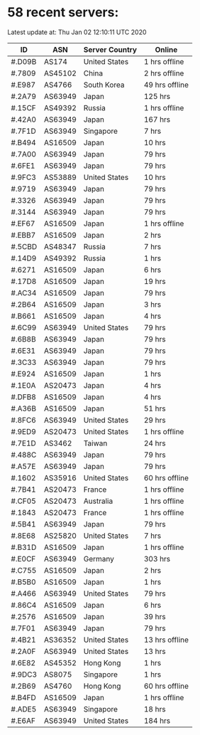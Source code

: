 # 58 recent servers:

Latest update at: Thu Jan 02 12:10:11 UTC 2020

| ID | ASN | Server Country | Online |
| -- | --- | -------------- | ------ |
| #.D09B | AS174 | United States | 1 hrs offline |
| #.7809 | AS45102 | China | 2 hrs offline |
| #.E987 | AS4766 | South Korea | 49 hrs offline |
| #.2A79 | AS63949 | Japan | 125 hrs |
| #.15CF | AS49392 | Russia | 1 hrs offline |
| #.42A0 | AS63949 | Japan | 167 hrs |
| #.7F1D | AS63949 | Singapore | 7 hrs |
| #.B494 | AS16509 | Japan | 10 hrs |
| #.7A00 | AS63949 | Japan | 79 hrs |
| #.6FE1 | AS63949 | Japan | 79 hrs |
| #.9FC3 | AS53889 | United States | 10 hrs |
| #.9719 | AS63949 | Japan | 79 hrs |
| #.3326 | AS63949 | Japan | 79 hrs |
| #.3144 | AS63949 | Japan | 79 hrs |
| #.EF67 | AS16509 | Japan | 1 hrs offline |
| #.EBB7 | AS16509 | Japan | 2 hrs |
| #.5CBD | AS48347 | Russia | 7 hrs |
| #.14D9 | AS49392 | Russia | 1 hrs |
| #.6271 | AS16509 | Japan | 6 hrs |
| #.17D8 | AS16509 | Japan | 19 hrs |
| #.AC34 | AS16509 | Japan | 79 hrs |
| #.2B64 | AS16509 | Japan | 3 hrs |
| #.B661 | AS16509 | Japan | 4 hrs |
| #.6C99 | AS63949 | United States | 79 hrs |
| #.6B8B | AS63949 | Japan | 79 hrs |
| #.6E31 | AS63949 | Japan | 79 hrs |
| #.3C33 | AS63949 | Japan | 79 hrs |
| #.E924 | AS16509 | Japan | 1 hrs |
| #.1E0A | AS20473 | Japan | 4 hrs |
| #.DFB8 | AS16509 | Japan | 4 hrs |
| #.A36B | AS16509 | Japan | 51 hrs |
| #.8FC6 | AS63949 | United States | 29 hrs |
| #.9ED9 | AS20473 | United States | 1 hrs offline |
| #.7E1D | AS3462 | Taiwan | 24 hrs |
| #.488C | AS63949 | Japan | 79 hrs |
| #.A57E | AS63949 | Japan | 79 hrs |
| #.1602 | AS35916 | United States | 60 hrs offline |
| #.7B41 | AS20473 | France | 1 hrs offline |
| #.CF05 | AS20473 | Australia | 1 hrs offline |
| #.1843 | AS20473 | France | 1 hrs offline |
| #.5B41 | AS63949 | Japan | 79 hrs |
| #.8E68 | AS25820 | United States | 7 hrs |
| #.B31D | AS16509 | Japan | 1 hrs offline |
| #.E0CF | AS63949 | Germany | 303 hrs |
| #.C755 | AS16509 | Japan | 2 hrs |
| #.B5B0 | AS16509 | Japan | 1 hrs |
| #.A466 | AS63949 | United States | 79 hrs |
| #.86C4 | AS16509 | Japan | 6 hrs |
| #.2576 | AS16509 | Japan | 39 hrs |
| #.7F01 | AS63949 | Japan | 79 hrs |
| #.4B21 | AS36352 | United States | 13 hrs offline |
| #.2A0F | AS63949 | United States | 13 hrs |
| #.6E82 | AS45352 | Hong Kong | 1 hrs |
| #.9DC3 | AS8075 | Singapore | 1 hrs |
| #.2B69 | AS4760 | Hong Kong | 60 hrs offline |
| #.B4FD | AS16509 | Japan | 1 hrs offline |
| #.ADE5 | AS63949 | Singapore | 18 hrs |
| #.E6AF | AS63949 | United States | 184 hrs |

